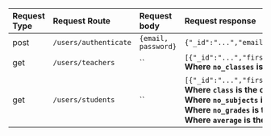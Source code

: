 |Request Type|Request Route|Request body|Request response|
|:----|:----|:----|:----|
|post|`/users/authenticate`|`{email, password}`|`{"_id":"...","email":"...","firstName":"...","lastName":"...","role":"...","createdDate":"...","__v":0,"token":"..."}`|
|get|`/users/teachers`|``|`[{"_id":"...","firstName":"...","lastName":"...","no_classes":"..."},...]`<br/> **Where `no_classes` is the number of classes tought by the teacher**|
|get|`/users/students`|``|`[{"_id":"...","firstName":"...","lastName":"...","class":"...","no_subjects":"...","no_grades":"...","average":"..."},...]`**<br/>Where `class` is the class where the student is enrolled<br/>Where `no_subjects` is the number of subjects tought in the `class`<br/>Where `no_grades` is the total number of grades of the student<br/>Where `average` is the average of grades**|
